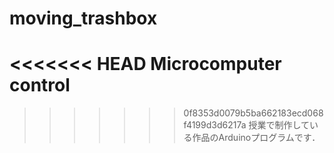 # moving_trashbox
<<<<<<< HEAD
Microcomputer control
=======
>>>>>>> 0f8353d0079b5ba662183ecd068f4199d3d6217a
授業で制作している作品のArduinoプログラムです．
